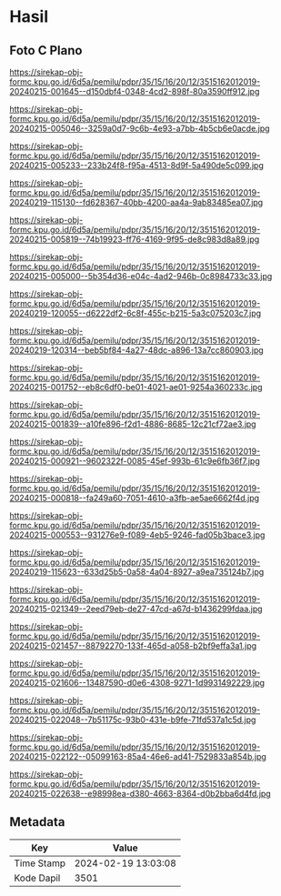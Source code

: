 # Hasil

## Foto C Plano

https://sirekap-obj-formc.kpu.go.id/6d5a/pemilu/pdpr/35/15/16/20/12/3515162012019-20240215-001645--d150dbf4-0348-4cd2-898f-80a3590ff912.jpg

https://sirekap-obj-formc.kpu.go.id/6d5a/pemilu/pdpr/35/15/16/20/12/3515162012019-20240215-005046--3259a0d7-9c6b-4e93-a7bb-4b5cb6e0acde.jpg

https://sirekap-obj-formc.kpu.go.id/6d5a/pemilu/pdpr/35/15/16/20/12/3515162012019-20240215-005233--233b24f8-f95a-4513-8d9f-5a490de5c099.jpg

https://sirekap-obj-formc.kpu.go.id/6d5a/pemilu/pdpr/35/15/16/20/12/3515162012019-20240219-115130--fd628367-40bb-4200-aa4a-9ab83485ea07.jpg

https://sirekap-obj-formc.kpu.go.id/6d5a/pemilu/pdpr/35/15/16/20/12/3515162012019-20240215-005819--74b19923-ff76-4169-9f95-de8c983d8a89.jpg

https://sirekap-obj-formc.kpu.go.id/6d5a/pemilu/pdpr/35/15/16/20/12/3515162012019-20240215-005000--5b354d36-e04c-4ad2-946b-0c8984733c33.jpg

https://sirekap-obj-formc.kpu.go.id/6d5a/pemilu/pdpr/35/15/16/20/12/3515162012019-20240219-120055--d6222df2-6c8f-455c-b215-5a3c075203c7.jpg

https://sirekap-obj-formc.kpu.go.id/6d5a/pemilu/pdpr/35/15/16/20/12/3515162012019-20240219-120314--beb5bf84-4a27-48dc-a896-13a7cc860903.jpg

https://sirekap-obj-formc.kpu.go.id/6d5a/pemilu/pdpr/35/15/16/20/12/3515162012019-20240215-001752--eb8c6df0-be01-4021-ae01-9254a360233c.jpg

https://sirekap-obj-formc.kpu.go.id/6d5a/pemilu/pdpr/35/15/16/20/12/3515162012019-20240215-001839--a10fe896-f2d1-4886-8685-12c21cf72ae3.jpg

https://sirekap-obj-formc.kpu.go.id/6d5a/pemilu/pdpr/35/15/16/20/12/3515162012019-20240215-000921--9602322f-0085-45ef-993b-61c9e6fb36f7.jpg

https://sirekap-obj-formc.kpu.go.id/6d5a/pemilu/pdpr/35/15/16/20/12/3515162012019-20240215-000818--fa249a60-7051-4610-a3fb-ae5ae6662f4d.jpg

https://sirekap-obj-formc.kpu.go.id/6d5a/pemilu/pdpr/35/15/16/20/12/3515162012019-20240215-000553--931276e9-f089-4eb5-9246-fad05b3bace3.jpg

https://sirekap-obj-formc.kpu.go.id/6d5a/pemilu/pdpr/35/15/16/20/12/3515162012019-20240219-115623--633d25b5-0a58-4a04-8927-a9ea735124b7.jpg

https://sirekap-obj-formc.kpu.go.id/6d5a/pemilu/pdpr/35/15/16/20/12/3515162012019-20240215-021349--2eed79eb-de27-47cd-a67d-b1436299fdaa.jpg

https://sirekap-obj-formc.kpu.go.id/6d5a/pemilu/pdpr/35/15/16/20/12/3515162012019-20240215-021457--88792270-133f-465d-a058-b2bf9effa3a1.jpg

https://sirekap-obj-formc.kpu.go.id/6d5a/pemilu/pdpr/35/15/16/20/12/3515162012019-20240215-021606--13487590-d0e6-4308-9271-1d9931492229.jpg

https://sirekap-obj-formc.kpu.go.id/6d5a/pemilu/pdpr/35/15/16/20/12/3515162012019-20240215-022048--7b51175c-93b0-431e-b9fe-71fd537a1c5d.jpg

https://sirekap-obj-formc.kpu.go.id/6d5a/pemilu/pdpr/35/15/16/20/12/3515162012019-20240215-022122--05099163-85a4-46e6-ad41-7529833a854b.jpg

https://sirekap-obj-formc.kpu.go.id/6d5a/pemilu/pdpr/35/15/16/20/12/3515162012019-20240215-022638--e98998ea-d380-4663-8364-d0b2bba6d4fd.jpg


## Metadata

| Key        | Value               |
| ---------- | ------------------- |
| Time Stamp | 2024-02-19 13:03:08 |
| Kode Dapil | 3501                |




